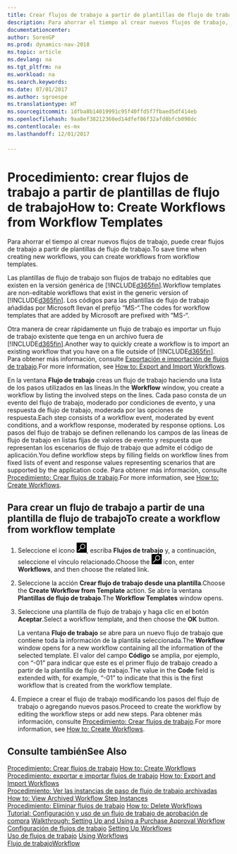 ```yaml
---
title: Crear flujos de trabajo a partir de plantillas de flujo de trabajo
description: Para ahorrar el tiempo al crear nuevos flujos de trabajo, puede crear flujos de trabajo a partir de plantillas de flujo de trabajo.
documentationcenter: 
author: SorenGP
ms.prod: dynamics-nav-2018
ms.topic: article
ms.devlang: na
ms.tgt_pltfrm: na
ms.workload: na
ms.search.keywords: 
ms.date: 07/01/2017
ms.author: sgroespe
ms.translationtype: HT
ms.sourcegitcommit: 1dfba8b14019991c95f40ffd5f7fbaed5df414eb
ms.openlocfilehash: 9aa8ef38212360ed14dfef86f32afd8bfcb098dc
ms.contentlocale: es-mx
ms.lasthandoff: 12/01/2017

---
```

# <a name="how-to-create-workflows-from-workflow-templates"></a><span data-ttu-id="f5b43-103">Procedimiento: crear flujos de trabajo a partir de plantillas de flujo de trabajo</span><span class="sxs-lookup"><span data-stu-id="f5b43-103">How to: Create Workflows from Workflow Templates</span></span>
<span data-ttu-id="f5b43-104">Para ahorrar el tiempo al crear nuevos flujos de trabajo, puede crear flujos de trabajo a partir de plantillas de flujo de trabajo.</span><span class="sxs-lookup"><span data-stu-id="f5b43-104">To save time when creating new workflows, you can create workflows from workflow templates.</span></span>  

 <span data-ttu-id="f5b43-105">Las plantillas de flujo de trabajo son flujos de trabajo no editables que existen en la versión genérica de [!INCLUDE[d365fin](includes/d365fin_md.md)].</span><span class="sxs-lookup"><span data-stu-id="f5b43-105">Workflow templates are non-editable workflows that exist in the generic version of [!INCLUDE[d365fin](includes/d365fin_md.md)].</span></span> <span data-ttu-id="f5b43-106">Los códigos para las plantillas de flujo de trabajo añadidas por Microsoft llevan el prefijo “MS-“.</span><span class="sxs-lookup"><span data-stu-id="f5b43-106">The codes for workflow templates that are added by Microsoft are prefixed with “MS-“.</span></span>  

 <span data-ttu-id="f5b43-107">Otra manera de crear rápidamente un flujo de trabajo es importar un flujo de trabajo existente que tenga en un archivo fuera de [!INCLUDE[d365fin](includes/d365fin_md.md)].</span><span class="sxs-lookup"><span data-stu-id="f5b43-107">Another way to quickly create a workflow is to import an existing workflow that you have on a file outside of [!INCLUDE[d365fin](includes/d365fin_md.md)].</span></span> <span data-ttu-id="f5b43-108">Para obtener más información, consulte [Exportación e importación de flujos de trabajo](across-how-to-export-and-import-workflows.md).</span><span class="sxs-lookup"><span data-stu-id="f5b43-108">For more information, see [How to: Export and Import Workflows](across-how-to-export-and-import-workflows.md).</span></span>  

<span data-ttu-id="f5b43-109">En la ventana **Flujo de trabajo** creas un flujo de trabajo haciendo una lista de los pasos utilizados en las líneas.</span><span class="sxs-lookup"><span data-stu-id="f5b43-109">In the **Workflow** window, you create a workflow by listing the involved steps on the lines.</span></span> <span data-ttu-id="f5b43-110">Cada paso consta de un evento del flujo de trabajo, moderado por condiciones de evento, y una respuesta de flujo de trabajo, moderada por las opciones de respuesta.</span><span class="sxs-lookup"><span data-stu-id="f5b43-110">Each step consists of a workflow event, moderated by event conditions, and a workflow response, moderated by response options.</span></span> <span data-ttu-id="f5b43-111">Los pasos del flujo de trabajo se definen rellenando los campos de las líneas de flujo de trabajo en listas fijas de valores de evento y respuesta que representan los escenarios de flujo de trabajo que admite el código de aplicación.</span><span class="sxs-lookup"><span data-stu-id="f5b43-111">You define workflow steps by filling fields on workflow lines from fixed lists of event and response values representing scenarios that are supported by the application code.</span></span> <span data-ttu-id="f5b43-112">Para obtener más información, consulte [Procedimiento: Crear flujos de trabajo](across-how-to-create-workflows.md).</span><span class="sxs-lookup"><span data-stu-id="f5b43-112">For more information, see [How to: Create Workflows](across-how-to-create-workflows.md).</span></span>  

## <a name="to-create-a-workflow-from-workflow-template"></a><span data-ttu-id="f5b43-113">Para crear un flujo de trabajo a partir de una plantilla de flujo de trabajo</span><span class="sxs-lookup"><span data-stu-id="f5b43-113">To create a workflow from workflow template</span></span>  
1.  <span data-ttu-id="f5b43-114">Seleccione el icono ![Buscar página o informe](media/ui-search/search_small.png "icono Buscar página o informe"), escriba **Flujos de trabajo** y, a continuación, seleccione el vínculo relacionado.</span><span class="sxs-lookup"><span data-stu-id="f5b43-114">Choose the ![Search for Page or Report](media/ui-search/search_small.png "Search for Page or Report icon") icon, enter **Workflows**, and then choose the related link.</span></span>  
2.  <span data-ttu-id="f5b43-115">Seleccione la acción **Crear flujo de trabajo desde una plantilla**.</span><span class="sxs-lookup"><span data-stu-id="f5b43-115">Choose the **Create Workflow from Template** action.</span></span> <span data-ttu-id="f5b43-116">Se abre la ventana **Plantillas de flujo de trabajo**.</span><span class="sxs-lookup"><span data-stu-id="f5b43-116">The **Workflow Templates** window opens.</span></span>  
3.  <span data-ttu-id="f5b43-117">Seleccione una plantilla de flujo de trabajo y haga clic en el botón **Aceptar**.</span><span class="sxs-lookup"><span data-stu-id="f5b43-117">Select a workflow template, and then choose the **OK** button.</span></span>  

     <span data-ttu-id="f5b43-118">La ventana **Flujo de trabajo** se abre para un nuevo flujo de trabajo que contiene toda la información de la plantilla seleccionada.</span><span class="sxs-lookup"><span data-stu-id="f5b43-118">The **Workflow** window opens for a new workflow containing all the information of the selected template.</span></span> <span data-ttu-id="f5b43-119">El valor del campo **Código** se amplia, por ejemplo, con “-01” para indicar que este es el primer flujo de trabajo creado a partir de la plantilla de flujo de trabajo.</span><span class="sxs-lookup"><span data-stu-id="f5b43-119">The value in the **Code** field is extended with, for example, “-01” to indicate that this is the first workflow that is created from the workflow template.</span></span>  
4.  <span data-ttu-id="f5b43-120">Empiece a crear el flujo de trabajo modificando los pasos del flujo de trabajo o agregando nuevos pasos.</span><span class="sxs-lookup"><span data-stu-id="f5b43-120">Proceed to create the workflow by editing the workflow steps or add new steps.</span></span> <span data-ttu-id="f5b43-121">Para obtener más información, consulte [Procedimiento: Crear flujos de trabajo](across-how-to-create-workflows.md).</span><span class="sxs-lookup"><span data-stu-id="f5b43-121">For more information, see [How to: Create Workflows](across-how-to-create-workflows.md).</span></span>  

## <a name="see-also"></a><span data-ttu-id="f5b43-122">Consulte también</span><span class="sxs-lookup"><span data-stu-id="f5b43-122">See Also</span></span>  
 <span data-ttu-id="f5b43-123">[Procedimiento: Crear flujos de trabajo](across-how-to-create-workflows.md) </span><span class="sxs-lookup"><span data-stu-id="f5b43-123">[How to: Create Workflows](across-how-to-create-workflows.md) </span></span>  
 <span data-ttu-id="f5b43-124">[Procedimiento: exportar e importar flujos de trabajo](across-how-to-export-and-import-workflows.md) </span><span class="sxs-lookup"><span data-stu-id="f5b43-124">[How to: Export and Import Workflows](across-how-to-export-and-import-workflows.md) </span></span>  
 <span data-ttu-id="f5b43-125">[Procedimiento: Ver las instancias de paso de flujo de trabajo archivadas](across-how-to-view-archived-workflow-step-instances.md) </span><span class="sxs-lookup"><span data-stu-id="f5b43-125">[How to: View Archived Workflow Step Instances](across-how-to-view-archived-workflow-step-instances.md) </span></span>  
 <span data-ttu-id="f5b43-126">[Procedimiento: Eliminar flujos de trabajo](across-how-to-delete-workflows.md) </span><span class="sxs-lookup"><span data-stu-id="f5b43-126">[How to: Delete Workflows](across-how-to-delete-workflows.md) </span></span>  
 <span data-ttu-id="f5b43-127">[Tutorial: Configuración y uso de un flujo de trabajo de aprobación de compra](walkthrough-setting-up-and-using-a-purchase-approval-workflow.md) </span><span class="sxs-lookup"><span data-stu-id="f5b43-127">[Walkthrough: Setting Up and Using a Purchase Approval Workflow](walkthrough-setting-up-and-using-a-purchase-approval-workflow.md) </span></span>  
 <span data-ttu-id="f5b43-128">[Configuración de flujos de trabajo](across-set-up-workflows.md) </span><span class="sxs-lookup"><span data-stu-id="f5b43-128">[Setting Up Workflows](across-set-up-workflows.md) </span></span>  
 <span data-ttu-id="f5b43-129">[Uso de flujos de trabajo](across-use-workflows.md) </span><span class="sxs-lookup"><span data-stu-id="f5b43-129">[Using Workflows](across-use-workflows.md) </span></span>  
 [<span data-ttu-id="f5b43-130">Flujo de trabajo</span><span class="sxs-lookup"><span data-stu-id="f5b43-130">Workflow</span></span>](across-workflow.md)   

